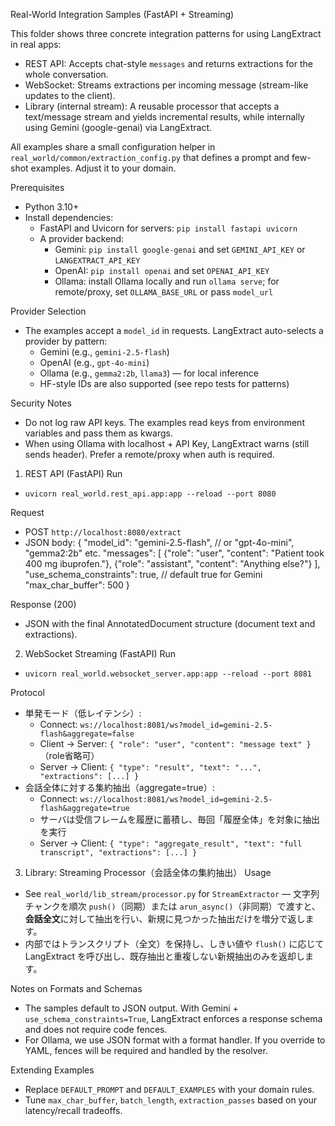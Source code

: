 Real-World Integration Samples (FastAPI + Streaming)

This folder shows three concrete integration patterns for using LangExtract in real apps:

- REST API: Accepts chat-style `messages` and returns extractions for the whole conversation.
- WebSocket: Streams extractions per incoming message (stream-like updates to the client).
- Library (internal stream): A reusable processor that accepts a text/message stream and yields incremental results, while internally using Gemini (google-genai) via LangExtract.

All examples share a small configuration helper in `real_world/common/extraction_config.py` that defines a prompt and few-shot examples. Adjust it to your domain.

Prerequisites
- Python 3.10+
- Install dependencies:
  - FastAPI and Uvicorn for servers: `pip install fastapi uvicorn`
  - A provider backend:
    - Gemini: `pip install google-genai` and set `GEMINI_API_KEY` or `LANGEXTRACT_API_KEY`
    - OpenAI: `pip install openai` and set `OPENAI_API_KEY`
    - Ollama: install Ollama locally and run `ollama serve`; for remote/proxy, set `OLLAMA_BASE_URL` or pass `model_url`

Provider Selection
- The examples accept a `model_id` in requests. LangExtract auto-selects a provider by pattern:
  - Gemini (e.g., `gemini-2.5-flash`)
  - OpenAI (e.g., `gpt-4o-mini`)
  - Ollama (e.g., `gemma2:2b`, `llama3`) — for local inference
  - HF-style IDs are also supported (see repo tests for patterns)

Security Notes
- Do not log raw API keys. The examples read keys from environment variables and pass them as kwargs.
- When using Ollama with localhost + API Key, LangExtract warns (still sends header). Prefer a remote/proxy when auth is required.

1) REST API (FastAPI)
Run
  - `uvicorn real_world.rest_api.app:app --reload --port 8080`

Request
  - POST `http://localhost:8080/extract`
  - JSON body:
    {
      "model_id": "gemini-2.5-flash",      // or "gpt-4o-mini", "gemma2:2b" etc.
      "messages": [
        {"role": "user", "content": "Patient took 400 mg ibuprofen."},
        {"role": "assistant", "content": "Anything else?"}
      ],
      "use_schema_constraints": true,       // default true for Gemini
      "max_char_buffer": 500
    }

Response (200)
  - JSON with the final AnnotatedDocument structure (document text and extractions).

2) WebSocket Streaming (FastAPI)
Run
  - `uvicorn real_world.websocket_server.app:app --reload --port 8081`

Protocol
  - 単発モード（低レイテンシ）:
    - Connect: `ws://localhost:8081/ws?model_id=gemini-2.5-flash&aggregate=false`
    - Client → Server: `{ "role": "user", "content": "message text" }`（role省略可）
    - Server → Client: `{ "type": "result", "text": "...", "extractions": [...] }`
  - 会話全体に対する集約抽出（aggregate=true）:
    - Connect: `ws://localhost:8081/ws?model_id=gemini-2.5-flash&aggregate=true`
    - サーバは受信フレームを履歴に蓄積し、毎回「履歴全体」を対象に抽出を実行
    - Server → Client: `{ "type": "aggregate_result", "text": "full transcript", "extractions": [...] }`

3) Library: Streaming Processor（会話全体の集約抽出）
Usage
  - See `real_world/lib_stream/processor.py` for `StreamExtractor` — 文字列チャンクを順次 `push()`（同期）または `arun_async()`（非同期）で渡すと、**会話全文**に対して抽出を行い、新規に見つかった抽出だけを増分で返します。
  - 内部ではトランスクリプト（全文）を保持し、しきい値や `flush()` に応じて LangExtract を呼び出し、既存抽出と重複しない新規抽出のみを返却します。

Notes on Formats and Schemas
- The samples default to JSON output. With Gemini + `use_schema_constraints=True`, LangExtract enforces a response schema and does not require code fences.
- For Ollama, we use JSON format with a format handler. If you override to YAML, fences will be required and handled by the resolver.

Extending Examples
- Replace `DEFAULT_PROMPT` and `DEFAULT_EXAMPLES` with your domain rules.
- Tune `max_char_buffer`, `batch_length`, `extraction_passes` based on your latency/recall tradeoffs.
